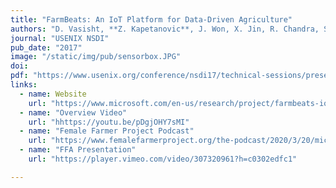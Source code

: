 ```yaml
---
title: "FarmBeats: An IoT Platform for Data-Driven Agriculture"
authors: "D. Vasisht, **Z. Kapetanovic**, J. Won, X. Jin, R. Chandra, S. Sinha, A. Kapoor, M. Sudarshan, S. Stratman"
journal: "USENIX NSDI"
pub_date: "2017"
image: "/static/img/pub/sensorbox.JPG"
doi: 
pdf: "https://www.usenix.org/conference/nsdi17/technical-sessions/presentation/vasisht"
links:
  - name: Website
    url: "https://www.microsoft.com/en-us/research/project/farmbeats-iot-agriculture/"
  - name: "Overview Video"
    url: "hhttps://youtu.be/pDgjOHY7sMI"
  - name: "Female Farmer Project Podcast"
    url: "https://www.femalefarmerproject.org/the-podcast/2020/3/20/microsoft-farmbeats-with-zerina-kapetanovic"
  - name: "FFA Presentation"
    url: "https://player.vimeo.com/video/307320961?h=c0302edfc1"

---
```

